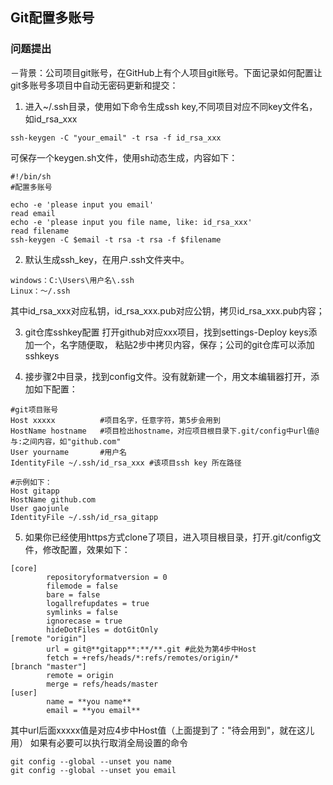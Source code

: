 ## Git配置多账号

### 问题提出

－背景：公司项目git账号，在GitHub上有个人项目git账号。下面记录如何配置让git多账号多项目中自动无密码更新和提交：

1. 进入~/.ssh目录，使用如下命令生成ssh key,不同项目对应不同key文件名，如id_rsa_xxx
```
ssh-keygen -C "your_email" -t rsa -f id_rsa_xxx
```
可保存一个keygen.sh文件，使用sh动态生成，内容如下：
```
#!/bin/sh
#配置多账号

echo -e 'please input you email'
read email
echo -e 'please input you file name, like: id_rsa_xxx'
read filename
ssh-keygen -C $email -t rsa -t rsa -f $filename
```

2. 默认生成ssh_key，在用户.ssh文件夹中。
```
windows：C:\Users\用户名\.ssh
Linux：～/.ssh
```
其中id_rsa_xxx对应私钥，id_rsa_xxx.pub对应公钥，拷贝id_rsa_xxx.pub内容；

3. git仓库sshkey配置
   打开github对应xxx项目，找到settings-Deploy keys添加一个，名字随便取，
   粘贴2步中拷贝内容，保存；公司的git仓库可以添加sshkeys
   
4. 接步骤2中目录，找到config文件。没有就新建一个，用文本编辑器打开，添加如下配置：
```
#git项目账号
Host xxxxx          #项目名字，任意字符，第5步会用到
HostName hostname   #项目检出hostname，对应项目根目录下.git/config中url值@与:之间内容，如"github.com"
User yourname       #用户名
IdentityFile ~/.ssh/id_rsa_xxx #该项目ssh key 所在路径

#示例如下：
Host gitapp
HostName github.com
User gaojunle
IdentityFile ~/.ssh/id_rsa_gitapp

```
5. 如果你已经使用https方式clone了项目，进入项目根目录，打开.git/config文件，修改配置，效果如下：
```
[core]
        repositoryformatversion = 0
        filemode = false
        bare = false
        logallrefupdates = true
        symlinks = false
        ignorecase = true
        hideDotFiles = dotGitOnly
[remote "origin"]
        url = git@**gitapp**:**/**.git #此处为第4步中Host
        fetch = +refs/heads/*:refs/remotes/origin/*
[branch "master"]
        remote = origin
        merge = refs/heads/master
[user]
        name = **you name**
        email = **you email**
```
其中url后面xxxxx值是对应4步中Host值（上面提到了："待会用到"，就在这儿用）
如果有必要可以执行取消全局设置的命令
```
git config --global --unset you name
git config --global --unset you email
```
